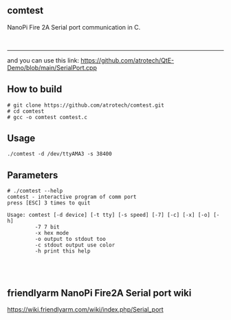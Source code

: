 ## **comtest**

NanoPi Fire 2A Serial port communication in C.  

<br><hr>
and you can use this link:
https://github.com/atrotech/QtE-Demo/blob/main/SerialPort.cpp

How to build
------------
```
# git clone https://github.com/atrotech/comtest.git
# cd comtest
# gcc -o comtest comtest.c
```

Usage
------------
```
./comtest -d /dev/ttyAMA3 -s 38400
```

Parameters
------------
```
# ./comtest --help
comtest - interactive program of comm port
press [ESC] 3 times to quit

Usage: comtest [-d device] [-t tty] [-s speed] [-7] [-c] [-x] [-o] [-h]
         -7 7 bit
         -x hex mode
         -o output to stdout too
         -c stdout output use color
         -h print this help
```


<br> <br>

friendlyarm NanoPi Fire2A Serial port wiki
------------

https://wiki.friendlyarm.com/wiki/index.php/Serial_port


